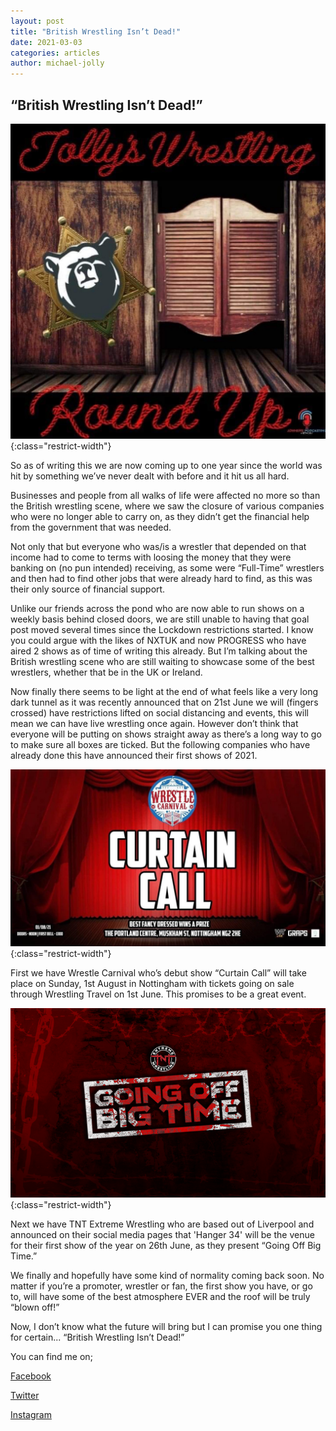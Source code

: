 ```yaml
---
layout: post
title: "British Wrestling Isn’t Dead!"
date: 2021-03-03
categories: articles
author: michael-jolly
---
```

## “British Wrestling Isn’t Dead!”

![Jolly's Wrestling Round-Up Logo](/assets/posts/2021-03-03/jollys-round-up-logo.jpg){:class="restrict-width"}

So as of writing this we are now coming up to one year since the world was hit by something we’ve never dealt with before and it hit us all hard. 

Businesses and people from all walks of life were affected no more so than the British wrestling scene, where we saw the closure of various companies who were no longer able to carry on, as they didn’t get the financial help from the government that was needed. 

Not only that but everyone who was/is a wrestler that depended on that income had to come to terms with loosing the money that they were banking on (no pun intended) receiving, as some were “Full-Time” wrestlers and then had to find other jobs that were already hard to find, as this was their only source of financial support. 

Unlike our friends across the pond who are now able to run shows on a weekly basis behind closed doors, we are still unable to having that goal post moved several times since the Lockdown restrictions started. I know you could argue with the likes of NXTUK and now PROGRESS who have aired 2 shows as of time of writing this already. But I’m talking about the British wrestling scene who are still waiting to showcase some of the best wrestlers, whether that be in the UK or Ireland.

Now finally there seems to be light at the end of what feels like a very long dark tunnel as it was recently announced that on 21st June we will (fingers crossed) have restrictions lifted on social distancing and events, this will mean we can have live wrestling once again. However don’t think that everyone will be putting on shows straight away as there’s a long way to go to make sure all boxes are ticked. But the following companies who have already done this have announced their first shows of 2021.

![wrestle-carnival-graphic.jpg](/assets/posts/2021-03-03/wrestle-carnival-graphic.jpg){:class="restrict-width"}

First we have Wrestle Carnival who’s debut show “Curtain Call” will take place on Sunday, 1st August in Nottingham with tickets going on sale through Wrestling Travel on 1st June. This promises to be a great event.

![tnt-going-off-big-time.png](/assets/posts/2021-03-03/tnt-going-off-big-time.png){:class="restrict-width"}

Next we have TNT Extreme Wrestling who are based out of Liverpool and announced on their social media pages that 'Hanger 34' will be the venue for their first show of the year on 26th June, as they present “Going Off Big Time.”

We finally and hopefully have some kind of normality coming back soon. No matter if you’re a promoter, wrestler or fan, the first show you have, or go to, will have some of the best atmosphere EVER and the roof will be truly “blown off!”

Now, I don’t know what the future will bring but I can promise you one thing for certain... “British Wrestling Isn’t Dead!”

You can find me on;

[Facebook](https://www.facebook.com/WrestlingWithTheBear/)

[Twitter](https://twitter.com/jollythebear)

[Instagram](https://instagram.com/wrestlingwiththebear)
